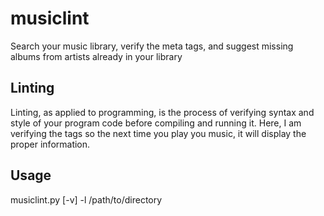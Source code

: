 # musiclint
Search your music library, verify the meta tags, and suggest missing albums from artists already in your library

Linting
--------
Linting, as applied to programming, is the process of verifying syntax and style of your program code before compiling and running it. Here, I am verifying the tags so the next time you play you music, it will display the proper information.

Usage
-------
musiclint.py [-v] -l /path/to/directory


